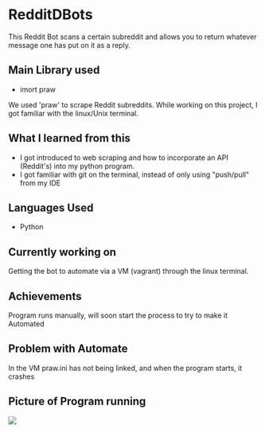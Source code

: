 # RedditDBots
This Reddit Bot scans a certain subreddit and allows you to return whatever message one has put on it
as a reply.

## Main Library used
* imort praw

We used 'praw' to scrape Reddit subreddits. While working on this project, I got familiar with the linux/Unix terminal.

## What I learned from this

* I got introduced to web scraping and how to incorporate an API (Reddit's) into my python program.
* I got familiar with git on the terminal, instead of only using "push/pull" from my IDE

## Languages Used

* Python

## Currently working on

Getting the bot to automate via a VM (vagrant) through the linux terminal.

## Achievements

Program runs manually, will soon start the process to try to make it Automated

## Problem with Automate

In the VM praw.ini has not being linked, and when the program starts, it crashes

## Picture of Program running

![](https://github.com/Daniel-Aguila/RedditDBots/blob/master/Screen%20Shot%202019-09-23%20at%201.14.31%20AM.png?raw=true)


